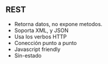 ## <span class="mysql-color">REST</span>

- Retorna datos, no expone metodos.
- Soporta XML, y JSON
- Usa los verbos HTTP
- Conección punto a punto
- Javascript friendly
- Sin-estado
